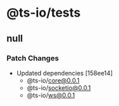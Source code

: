 # @ts-io/tests

## null

### Patch Changes

- Updated dependencies [158ee14]
  - @ts-io/core@0.0.1
  - @ts-io/socketio@0.0.1
  - @ts-io/ws@0.0.1
